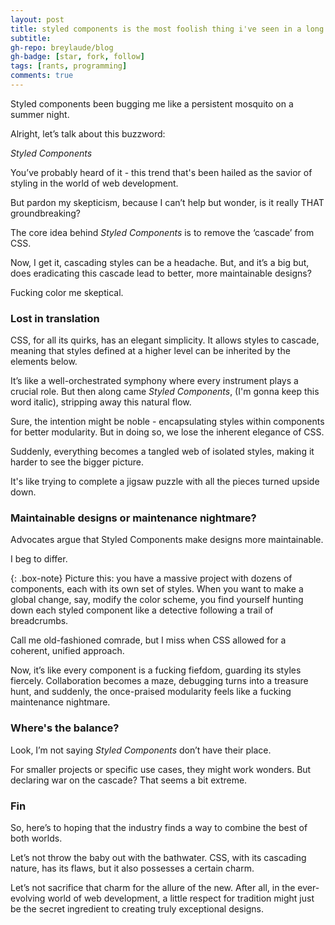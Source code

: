 ```yaml
---
layout: post
title: styled components is the most foolish thing i've seen in a long time
subtitle: 
gh-repo: breylaude/blog
gh-badge: [star, fork, follow]
tags: [rants, programming]
comments: true
---
```


Styled components been bugging me like a persistent mosquito on a summer night.

Alright, let’s talk about this buzzword: 

*Styled Components*

You’ve probably heard of it - this trend that's been hailed as the savior of styling in the world of web development. 

But pardon my skepticism, because I can’t help but wonder, is it really THAT groundbreaking?

The core idea behind *Styled Components* is to remove the ‘cascade’ from CSS. 

Now, I get it, cascading styles can be a headache. But, and it’s a big but, does eradicating this cascade lead to better, more maintainable designs? 

Fucking color me skeptical.

### Lost in translation

CSS, for all its quirks, has an elegant simplicity. It allows styles to cascade, meaning that styles defined at a higher level can be inherited by the elements below. 

It’s like a well-orchestrated symphony where every instrument plays a crucial role. But then along came *Styled Components*, (I'm gonna keep this word italic), stripping away this natural flow.

Sure, the intention might be noble - encapsulating styles within components for better modularity. But in doing so, we lose the inherent elegance of CSS. 

Suddenly, everything becomes a tangled web of isolated styles, making it harder to see the bigger picture. 

It's like trying to complete a jigsaw puzzle with all the pieces turned upside down.

### Maintainable designs or maintenance nightmare?

Advocates argue that Styled Components make designs more maintainable. 

I beg to differ. 

{: .box-note}
Picture this: you have a massive project with dozens of components, each with its own set of styles. When you want to make a global change, say, modify the color scheme, you find yourself hunting down each styled component like a detective following a trail of breadcrumbs.

Call me old-fashioned comrade, but I miss when CSS allowed for a coherent, unified approach. 

Now, it’s like every component is a fucking fiefdom, guarding its styles fiercely. Collaboration becomes a maze, debugging turns into a treasure hunt, and suddenly, the once-praised modularity feels like a fucking maintenance nightmare.

### Where's the balance?

Look, I’m not saying *Styled Components* don’t have their place. 

For smaller projects or specific use cases, they might work wonders. But declaring war on the cascade? That seems a bit extreme.

### Fin

So, here’s to hoping that the industry finds a way to combine the best of both worlds. 

Let’s not throw the baby out with the bathwater. CSS, with its cascading nature, has its flaws, but it also possesses a certain charm. 

Let’s not sacrifice that charm for the allure of the new. After all, in the ever-evolving world of web development, a little respect for tradition might just be the secret ingredient to creating truly exceptional designs.

